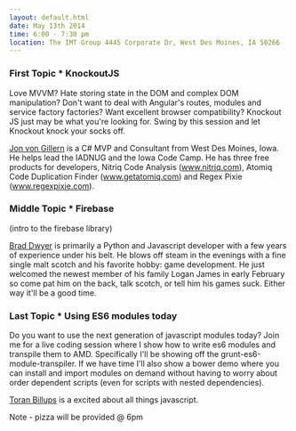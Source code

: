 ```yaml
---
layout: default.html
date: May 13th 2014
time: 6:00 - 7:30 pm
location: The IMT Group 4445 Corporate Dr, West Des Moines, IA 50266
---
```

### First Topic * KnockoutJS

Love MVVM? Hate storing state in the DOM and complex DOM manipulation? Don't want to deal with Angular's routes, modules and service factory factories? Want excellent browser compatibility? Knockout JS just may be what you're looking for. Swing by this session and let Knockout knock your socks off.

[Jon von Gillern](https://twitter.com/vongillern) is a C# MVP and Consultant from West Des Moines, Iowa. He helps lead the IADNUG and the Iowa Code Camp. He has three free products for developers, Nitriq Code Analysis (www.nitriq.com), Atomiq Code Duplication Finder (www.getatomiq.com) and Regex Pixie (www.regexpixie.com).

### Middle Topic * Firebase

(intro to the firebase library)

[Brad Dwyer](https://twitter.com/braddwyer) is primarily a Python and Javascript developer with a few years of experience under his belt.  He blows off steam in the evenings with a fine single malt scotch and his favorite hobby: game development.  He just welcomed the newest member of his family Logan James in early February so come pat him on the back, talk scotch, or tell him his games suck. Either way it'll be a good time.

### Last Topic * Using ES6 modules today

Do you want to use the next generation of javascript modules today? Join me for a live coding session where I show how to write es6 modules and transpile them to AMD. Specifically I'll be showing off the grunt-es6-module-transpiler. If we have time I'll also show a bower demo where you can install and import modules on demand without having to worry about order dependent scripts (even for scripts with nested dependencies).

[Toran Billups](https://twitter.com/toranb) is a excited about all things javascript.

Note - pizza will be provided @ 6pm

